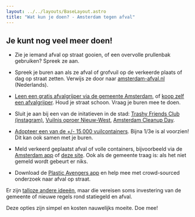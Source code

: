 ```yaml
---
layout: ../../layouts/BaseLayout.astro
title: "Wat kun je doen? - Amsterdam tegen afval"
---
```


## Je kunt nog veel meer doen!

- Zie je iemand afval op straat gooien, of een overvolle prullenbak gebruiken? Spreek ze aan.

- Spreek je buren aan als ze afval of grofvuil op de verkeerde plaats of dag op straat zetten. 
  Verwijs ze door naar [amsterdam-afval.nl](https://amsterdam-afval.nl/) (Nederlands).

- [Leen een gratis afvalgrijper via de gemeente Amsterdam](https://www.amsterdam.nl/afval/leen-afvalgrijper-afvalring/), of [koop zelf een afvalgrijper](https://www.bol.com/nl/nl/l/grijpers/30657/). Houd je straat schoon. Vraag je buren mee te doen.

- Sluit je aan bij een van de initatieven in de stad: [Trashy Friends Club (instagram)](https://www.instagram.com/trashyfriendsclub/), [Vuilnis oproer Nieuw-West](https://www.vuilnisoproer.nl/vuilnisoproer), [Amsterdam Cleanup Day](https://www.amsterdamcleanupday.com/).

- [Adopteer een van de +/- 15,000 vuilcontainers](https://www.amsterdam.nl/afval/adopteer-afvalcontainer/#dit-doet-een-containeradoptant). 
  Bijna 1/3e is al voorzien! Dit kan ook samen met je buren.

- Meld verkeerd geplaatst afval of volle containers, bijvoorbeeld via de [Amsterdam app](https://www.amsterdam.nl/contact/amsterdam-app/) of [deze site](https://meldingen.amsterdam.nl/incident/beschrijf). 
  Ook als de gemeente traag is: als het niet gemeld wordt gebeurt er niks.

- Download de [Plastic Avengers app](https://www.plasticsoupsurfer.org/nl/campagnes/the-plastic-avengers-app/) en help mee met crowd-sourced onderzoek naar afval op straat.

Er zijn [talloze andere ideeën](https://www.parool.nl/columns-opinie/lezers-over-opengebroken-prullenbakken-in-amsterdam-in-berlijn-en-kopenhagen-is-deze-oplossing-al-heel-normaal~b93cef88/), maar die vereisen soms investering van de gemeente of nieuwe regels rond statiegeld en afval. 

Deze opties zijn simpel en kosten nauwelijks moeite. Doe mee!